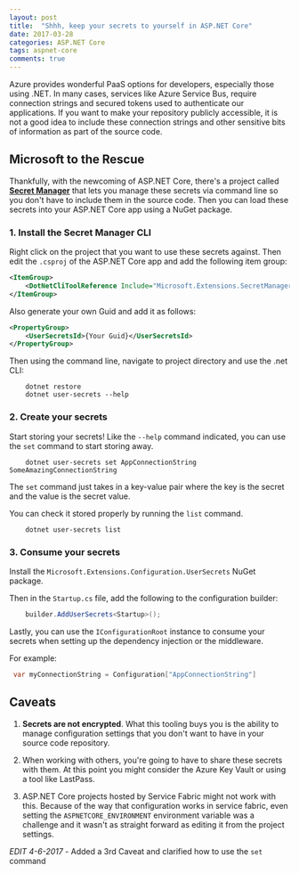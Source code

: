 ```yaml
---
layout: post
title:  "Shhh, keep your secrets to yourself in ASP.NET Core"
date: 2017-03-28
categories: ASP.NET Core
tags: aspnet-core
comments: true
---
```


Azure provides wonderful PaaS options for developers, especially those using .NET. In many cases, services like Azure Service Bus, require connection strings and secured tokens used to authenticate our applications. If you want to make your repository publicly accessible, it is not a good idea to include these connection strings and other sensitive bits of information as part of the source code.

## Microsoft to the Rescue

Thankfully, with the newcoming of ASP.NET Core, there's a project called **[Secret Manager](https://github.com/aspnet/DotNetTools)** that lets you manage these secrets via command line so you don't have to include them in the source code. Then you can load these secrets into your ASP.NET Core app using a NuGet package.

### 1. Install the Secret Manager CLI

Right click on the project that you want to use these secrets against. Then edit the `.csproj` of the ASP.NET Core app and add the following item group:

``` xml
<ItemGroup>
    <DotNetCliToolReference Include="Microsoft.Extensions.SecretManager.Tools" Version="1.0.0" />
</ItemGroup>
```

Also generate your own Guid and add it as follows:

``` xml
<PropertyGroup>
    <UserSecretsId>{Your Guid}</UserSecretsId>
</PropertyGroup>
```

Then using the command line, navigate to project directory and use the .net CLI:

```
    dotnet restore
    dotnet user-secrets --help
```

### 2. Create your secrets

Start storing your secrets! Like the `--help` command indicated, you can use the `set` command to start storing away.

```
    dotnet user-secrets set AppConnectionString SomeAmazingConnectionString
```

The `set` command just takes in a key-value pair where the key is the secret and the value is the secret value.

You can check it stored properly by running the `list` command.

```
    dotnet user-secrets list 
```

### 3. Consume your secrets 

Install the `Microsoft.Extensions.Configuration.UserSecrets` NuGet package.

Then in the `Startup.cs` file, add the following to the configuration builder:

``` csharp
    builder.AddUserSecrets<Startup>();
```

Lastly, you can use the `IConfigurationRoot` instance to consume your secrets when setting up the dependency injection or the middleware. 

For example:

``` csharp
 var myConnectionString = Configuration["AppConnectionString"]
```

## Caveats

1. **Secrets are not encrypted**. What this tooling buys you is the ability to manage configuration settings that you don't want to have in your source code repository.

2. When working with others, you're going to have to share these secrets with them. At this point you might consider the Azure Key Vault or using a tool like LastPass.

3. ASP.NET Core projects hosted by Service Fabric might not work with this. Because of the way that configuration works in service fabric, even setting the `ASPNETCORE_ENVIRONMENT` environment variable was a challenge and it wasn't as straight forward as editing it from the project settings.

*EDIT 4-6-2017* - Added a 3rd Caveat and clarified how to use the `set` command